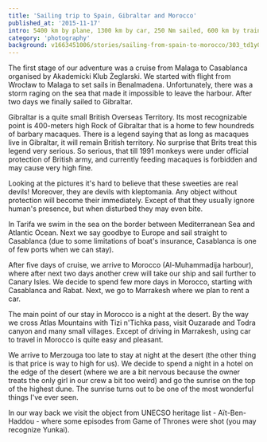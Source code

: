 ```yaml
---
title: 'Sailing trip to Spain, Gibraltar and Morocco'
published_at: '2015-11-17'
intro: 5400 km by plane, 1300 km by car, 250 Nm sailed, 600 km by train, several taxi courses and many kilometers by foot. During 15 days we visited 5 countries on two continents. I invite you to take this trip with us and see some photos!
category: 'photography'
background: v1663451006/stories/sailing-from-spain-to-morocco/303_td1y0k.jpg
---
```


The first stage of our adventure was a cruise from Malaga to Casablanca organised by Akademicki Klub Żeglarski. We started with flight from Wrocław to Malaga to set sails in Benalmadena. Unfortunately, there was a storm raging on the sea that made it impossible to leave the harbour. After two days we finally sailed to Gibraltar.

<photo-lazy src="https://res.cloudinary.com/lukaszrados/image/upload/v1663451003/stories/sailing-from-spain-to-morocco/267_ou9hgr.jpg" padding-bottom="66.666"></photo-lazy>

<photo-lazy src="https://res.cloudinary.com/lukaszrados/image/upload/v1663451003/stories/sailing-from-spain-to-morocco/268_hfu2vs.jpg" padding-bottom="66.666"></photo-lazy>

<photo-lazy src="https://res.cloudinary.com/lukaszrados/image/upload/v1663451003/stories/sailing-from-spain-to-morocco/269_uoqnnz.jpg" padding-bottom="66.666"></photo-lazy>

Gibraltar is a quite small British Overseas Territory. Its most recognizable point is 400-meters high Rock of Gibraltar that is a home to few houndreds of barbary macaques. There is a legend saying that as long as macaques live in Gibraltar, it will remain British territory. No surprise that Brits treat this legend very serious. So serious, that till 1991 monkeys were under official protection of British army, and currently feeding macaques is forbidden and may cause very high fine.

<photo-lazy src="https://res.cloudinary.com/lukaszrados/image/upload/v1663451002/stories/sailing-from-spain-to-morocco/271_bjjqkm.jpg" padding-bottom="66.666"></photo-lazy>

<photo-lazy src="https://res.cloudinary.com/lukaszrados/image/upload/v1663451002/stories/sailing-from-spain-to-morocco/272_tcwge1.jpg" padding-bottom="66.666"></photo-lazy>

<photo-lazy src="https://res.cloudinary.com/lukaszrados/image/upload/v1663451003/stories/sailing-from-spain-to-morocco/273_rimaem.jpg" padding-bottom="66.666"></photo-lazy>

Looking at the pictures it's hard to believe that these sweeties are real devils! Moreover, they are devils with kleptomania. Any object without protection will become their immediately. Except of that they usually ignore human's presence, but when disturbed they may even bite.

<photo-lazy src="https://res.cloudinary.com/lukaszrados/image/upload/v1663451003/stories/sailing-from-spain-to-morocco/275_e51enu.jpg" padding-bottom="66.666"></photo-lazy>

<photo-lazy src="https://res.cloudinary.com/lukaszrados/image/upload/v1663451004/stories/sailing-from-spain-to-morocco/276_l6x7d8.jpg" padding-bottom="66.666"></photo-lazy>

<photo-lazy src="https://res.cloudinary.com/lukaszrados/image/upload/v1663451003/stories/sailing-from-spain-to-morocco/277_m7c3nk.jpg" padding-bottom="66.666"></photo-lazy>

<photo-lazy src="https://res.cloudinary.com/lukaszrados/image/upload/v1663451004/stories/sailing-from-spain-to-morocco/279_hfcsgi.jpg" padding-bottom="66.666"></photo-lazy>

In Tarifa we swim in the sea on the border between Mediterranean Sea and Atlantic Ocean. Next we say goodbye to Europe and sail straight to Casablanca (due to some limitations of boat's insurance, Casablanca is one of few ports when we can stay).

<photo-lazy src="https://res.cloudinary.com/lukaszrados/image/upload/v1663451003/stories/sailing-from-spain-to-morocco/281_iqpern.jpg" padding-bottom="66.666"></photo-lazy>

<photo-lazy src="https://res.cloudinary.com/lukaszrados/image/upload/v1663451005/stories/sailing-from-spain-to-morocco/284_olhks6.jpg" padding-bottom="150"></photo-lazy>

After five days of cruise, we arrive to Morocco (Al-Muhammadija harbour), where after next two days another crew will take our ship and sail further to Canary Isles. We decide to spend few more days in Morocco, starting with Casablanca and Rabat. Next, we go to Marrakesh where we plan to rent a car.

<photo-lazy src="https://res.cloudinary.com/lukaszrados/image/upload/v1663451004/stories/sailing-from-spain-to-morocco/286_owvxas.jpg" padding-bottom="66.666"></photo-lazy>

<photo-lazy src="https://res.cloudinary.com/lukaszrados/image/upload/v1663451005/stories/sailing-from-spain-to-morocco/287_l7dokc.jpg" padding-bottom="66.666"></photo-lazy>

<photo-lazy src="https://res.cloudinary.com/lukaszrados/image/upload/v1663451004/stories/sailing-from-spain-to-morocco/288_vylfxh.jpg" padding-bottom="66.666"></photo-lazy>

<photo-lazy src="https://res.cloudinary.com/lukaszrados/image/upload/v1663451004/stories/sailing-from-spain-to-morocco/289_xn74ld.jpg" padding-bottom="66.666"></photo-lazy>

<photo-lazy src="https://res.cloudinary.com/lukaszrados/image/upload/v1663451005/stories/sailing-from-spain-to-morocco/290_waifbj.jpg" padding-bottom="66.666"></photo-lazy>

<photo-lazy src="https://res.cloudinary.com/lukaszrados/image/upload/v1663451005/stories/sailing-from-spain-to-morocco/291_qtuvm3.jpg" padding-bottom="66.666"></photo-lazy>

<photo-lazy src="https://res.cloudinary.com/lukaszrados/image/upload/v1663451005/stories/sailing-from-spain-to-morocco/292_egkdsr.jpg" padding-bottom="66.666"></photo-lazy>

<photo-lazy src="https://res.cloudinary.com/lukaszrados/image/upload/v1663451005/stories/sailing-from-spain-to-morocco/293_qyesqd.jpg" padding-bottom="66.666"></photo-lazy>

<photo-lazy src="https://res.cloudinary.com/lukaszrados/image/upload/v1663451005/stories/sailing-from-spain-to-morocco/294_hpwmrf.jpg" padding-bottom="66.666"></photo-lazy>

The main point of our stay in Morocco is a night at the desert. By the way we cross Atlas Mountains with Tizi n'Tichka pass, visit Ouzarade and Todra canyon and many small villages. Except of driving in Marrakesh, using car to travel in Morocco is quite easy and pleasant.

We arrive to Merzouga too late to stay at night at the desert (the other thing is that price is way to high for us). We decide to spend a night in a hotel on the edge of the desert (where we are a bit nervous because the owner treats the only girl in our crew a bit too weird) and go the sunrise on the top of the highest dune. The sunrise turns out to be one of the most wonderful things I've ever seen.

<two-columns>
  <photo-lazy src="https://res.cloudinary.com/lukaszrados/image/upload/v1663451005/stories/sailing-from-spain-to-morocco/296_szhu3q.jpg" padding-bottom="150"></photo-lazy>

  <photo-lazy src="https://res.cloudinary.com/lukaszrados/image/upload/v1663451005/stories/sailing-from-spain-to-morocco/297_unkrmd.jpg" padding-bottom="150"></photo-lazy>
</two-columns>

<photo-lazy src="https://res.cloudinary.com/lukaszrados/image/upload/v1663451005/stories/sailing-from-spain-to-morocco/298_wrtuvy.jpg" padding-bottom="150"></photo-lazy>

<photo-lazy src="https://res.cloudinary.com/lukaszrados/image/upload/v1663451006/stories/sailing-from-spain-to-morocco/299_n2vaqs.jpg" padding-bottom="66.666"></photo-lazy>

<photo-lazy src="https://res.cloudinary.com/lukaszrados/image/upload/v1663451006/stories/sailing-from-spain-to-morocco/300_tbvxtt.jpg" padding-bottom="66.666"></photo-lazy>

<photo-lazy src="https://res.cloudinary.com/lukaszrados/image/upload/v1663451006/stories/sailing-from-spain-to-morocco/301_ztdrjx.jpg" padding-bottom="66.666"></photo-lazy>

<photo-lazy src="https://res.cloudinary.com/lukaszrados/image/upload/v1663451006/stories/sailing-from-spain-to-morocco/302_oh6sz7.jpg" padding-bottom="66.666"></photo-lazy>

<photo-lazy src="https://res.cloudinary.com/lukaszrados/image/upload/v1663451006/stories/sailing-from-spain-to-morocco/303_td1y0k.jpg" padding-bottom="66.666"></photo-lazy>

In our way back we visit the object from UNECSO heritage list - Aït-Ben-Haddou - where some episodes from Game of Thrones were shot (you may recognize Yunkai).

<photo-lazy src="https://res.cloudinary.com/lukaszrados/image/upload/v1663451006/stories/sailing-from-spain-to-morocco/305_xk9h72.jpg" padding-bottom="66.666"></photo-lazy>

<photo-lazy src="https://res.cloudinary.com/lukaszrados/image/upload/v1663451006/stories/sailing-from-spain-to-morocco/306_pagbk4.jpg" padding-bottom="66.666"></photo-lazy>
